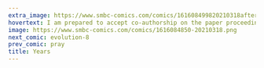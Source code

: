 ```yaml
---
extra_image: https://www.smbc-comics.com/comics/161608499820210318after.png
hovertext: I am prepared to accept co-authorship on the paper proceeding from this comic.
image: https://www.smbc-comics.com/comics/1616084850-20210318.png
next_comic: evolution-8
prev_comic: pray
title: Years
---
```


